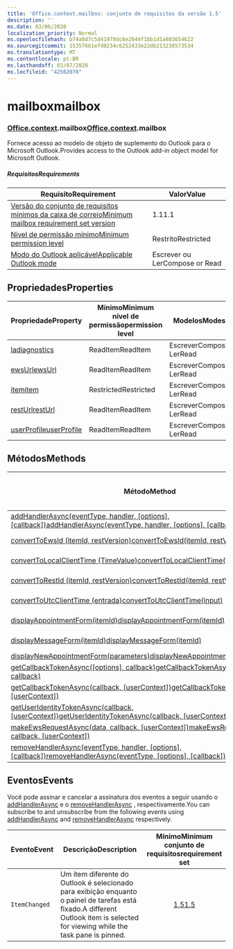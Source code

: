 ```yaml
---
title: 'Office.context.mailbox: conjunto de requisitos da versão 1.5'
description: ''
ms.date: 03/06/2020
localization_priority: Normal
ms.openlocfilehash: b74a8d7c5d41978dc6e2044f1bb1d1a803654622
ms.sourcegitcommit: 153576b1efd0234c6252433e22db213238573534
ms.translationtype: MT
ms.contentlocale: pt-BR
ms.lasthandoff: 03/07/2020
ms.locfileid: "42562070"
---
```

# <a name="mailbox"></a><span data-ttu-id="a6448-102">mailbox</span><span class="sxs-lookup"><span data-stu-id="a6448-102">mailbox</span></span>

### <a name="officecontextmailbox"></a><span data-ttu-id="a6448-103">[Office](office.md)[.context](office.context.md).mailbox</span><span class="sxs-lookup"><span data-stu-id="a6448-103">[Office](office.md)[.context](office.context.md).mailbox</span></span>

<span data-ttu-id="a6448-104">Fornece acesso ao modelo de objeto de suplemento do Outlook para o Microsoft Outlook.</span><span class="sxs-lookup"><span data-stu-id="a6448-104">Provides access to the Outlook add-in object model for Microsoft Outlook.</span></span>

##### <a name="requirements"></a><span data-ttu-id="a6448-105">Requisitos</span><span class="sxs-lookup"><span data-stu-id="a6448-105">Requirements</span></span>

|<span data-ttu-id="a6448-106">Requisito</span><span class="sxs-lookup"><span data-stu-id="a6448-106">Requirement</span></span>| <span data-ttu-id="a6448-107">Valor</span><span class="sxs-lookup"><span data-stu-id="a6448-107">Value</span></span>|
|---|---|
|[<span data-ttu-id="a6448-108">Versão do conjunto de requisitos mínimos da caixa de correio</span><span class="sxs-lookup"><span data-stu-id="a6448-108">Minimum mailbox requirement set version</span></span>](../../requirement-sets/outlook-api-requirement-sets.md)| <span data-ttu-id="a6448-109">1.1</span><span class="sxs-lookup"><span data-stu-id="a6448-109">1.1</span></span>|
|[<span data-ttu-id="a6448-110">Nível de permissão mínimo</span><span class="sxs-lookup"><span data-stu-id="a6448-110">Minimum permission level</span></span>](../../../outlook/understanding-outlook-add-in-permissions.md)| <span data-ttu-id="a6448-111">Restrito</span><span class="sxs-lookup"><span data-stu-id="a6448-111">Restricted</span></span>|
|[<span data-ttu-id="a6448-112">Modo do Outlook aplicável</span><span class="sxs-lookup"><span data-stu-id="a6448-112">Applicable Outlook mode</span></span>](../../../outlook/outlook-add-ins-overview.md#extension-points)| <span data-ttu-id="a6448-113">Escrever ou Ler</span><span class="sxs-lookup"><span data-stu-id="a6448-113">Compose or Read</span></span>|

## <a name="properties"></a><span data-ttu-id="a6448-114">Propriedades</span><span class="sxs-lookup"><span data-stu-id="a6448-114">Properties</span></span>

| <span data-ttu-id="a6448-115">Propriedade</span><span class="sxs-lookup"><span data-stu-id="a6448-115">Property</span></span> | <span data-ttu-id="a6448-116">Mínimo</span><span class="sxs-lookup"><span data-stu-id="a6448-116">Minimum</span></span><br><span data-ttu-id="a6448-117">nível de permissão</span><span class="sxs-lookup"><span data-stu-id="a6448-117">permission level</span></span> | <span data-ttu-id="a6448-118">Modelos</span><span class="sxs-lookup"><span data-stu-id="a6448-118">Modes</span></span> | <span data-ttu-id="a6448-119">Tipo de retorno</span><span class="sxs-lookup"><span data-stu-id="a6448-119">Return type</span></span> | <span data-ttu-id="a6448-120">Mínimo</span><span class="sxs-lookup"><span data-stu-id="a6448-120">Minimum</span></span><br><span data-ttu-id="a6448-121">conjunto de requisitos</span><span class="sxs-lookup"><span data-stu-id="a6448-121">requirement set</span></span> |
|---|---|---|---|:---:|
| [<span data-ttu-id="a6448-122">la</span><span class="sxs-lookup"><span data-stu-id="a6448-122">diagnostics</span></span>](/javascript/api/outlook/office.mailbox?view=outlook-js-1.5#diagnostics) | <span data-ttu-id="a6448-123">ReadItem</span><span class="sxs-lookup"><span data-stu-id="a6448-123">ReadItem</span></span> | <span data-ttu-id="a6448-124">Escrever</span><span class="sxs-lookup"><span data-stu-id="a6448-124">Compose</span></span><br><span data-ttu-id="a6448-125">Ler</span><span class="sxs-lookup"><span data-stu-id="a6448-125">Read</span></span> | [<span data-ttu-id="a6448-126">La</span><span class="sxs-lookup"><span data-stu-id="a6448-126">Diagnostics</span></span>](/javascript/api/outlook/office.diagnostics?view=outlook-js-1.5) | [<span data-ttu-id="a6448-127">1.1</span><span class="sxs-lookup"><span data-stu-id="a6448-127">1.1</span></span>](../requirement-set-1.1/outlook-requirement-set-1.1.md) |
| [<span data-ttu-id="a6448-128">ewsUrl</span><span class="sxs-lookup"><span data-stu-id="a6448-128">ewsUrl</span></span>](/javascript/api/outlook/office.mailbox?view=outlook-js-1.5#ewsurl) | <span data-ttu-id="a6448-129">ReadItem</span><span class="sxs-lookup"><span data-stu-id="a6448-129">ReadItem</span></span> | <span data-ttu-id="a6448-130">Escrever</span><span class="sxs-lookup"><span data-stu-id="a6448-130">Compose</span></span><br><span data-ttu-id="a6448-131">Ler</span><span class="sxs-lookup"><span data-stu-id="a6448-131">Read</span></span> | <span data-ttu-id="a6448-132">String</span><span class="sxs-lookup"><span data-stu-id="a6448-132">String</span></span> | [<span data-ttu-id="a6448-133">1.1</span><span class="sxs-lookup"><span data-stu-id="a6448-133">1.1</span></span>](../requirement-set-1.1/outlook-requirement-set-1.1.md) |
| [<span data-ttu-id="a6448-134">item</span><span class="sxs-lookup"><span data-stu-id="a6448-134">item</span></span>](office.context.mailbox.item.md) | <span data-ttu-id="a6448-135">Restricted</span><span class="sxs-lookup"><span data-stu-id="a6448-135">Restricted</span></span> | <span data-ttu-id="a6448-136">Escrever</span><span class="sxs-lookup"><span data-stu-id="a6448-136">Compose</span></span><br><span data-ttu-id="a6448-137">Ler</span><span class="sxs-lookup"><span data-stu-id="a6448-137">Read</span></span> | [<span data-ttu-id="a6448-138">Item</span><span class="sxs-lookup"><span data-stu-id="a6448-138">Item</span></span>](/javascript/api/outlook/office.item?view=outlook-js-1.5) | [<span data-ttu-id="a6448-139">1.1</span><span class="sxs-lookup"><span data-stu-id="a6448-139">1.1</span></span>](../requirement-set-1.1/outlook-requirement-set-1.1.md) |
| [<span data-ttu-id="a6448-140">restUrl</span><span class="sxs-lookup"><span data-stu-id="a6448-140">restUrl</span></span>](/javascript/api/outlook/office.mailbox?view=outlook-js-1.5#resturl) | <span data-ttu-id="a6448-141">ReadItem</span><span class="sxs-lookup"><span data-stu-id="a6448-141">ReadItem</span></span> | <span data-ttu-id="a6448-142">Escrever</span><span class="sxs-lookup"><span data-stu-id="a6448-142">Compose</span></span><br><span data-ttu-id="a6448-143">Ler</span><span class="sxs-lookup"><span data-stu-id="a6448-143">Read</span></span> | <span data-ttu-id="a6448-144">String</span><span class="sxs-lookup"><span data-stu-id="a6448-144">String</span></span> | [<span data-ttu-id="a6448-145">1,5</span><span class="sxs-lookup"><span data-stu-id="a6448-145">1.5</span></span>](../requirement-set-1.5/outlook-requirement-set-1.5.md) |
| [<span data-ttu-id="a6448-146">userProfile</span><span class="sxs-lookup"><span data-stu-id="a6448-146">userProfile</span></span>](/javascript/api/outlook/office.mailbox?view=outlook-js-1.4#userprofile) | <span data-ttu-id="a6448-147">ReadItem</span><span class="sxs-lookup"><span data-stu-id="a6448-147">ReadItem</span></span> | <span data-ttu-id="a6448-148">Escrever</span><span class="sxs-lookup"><span data-stu-id="a6448-148">Compose</span></span><br><span data-ttu-id="a6448-149">Ler</span><span class="sxs-lookup"><span data-stu-id="a6448-149">Read</span></span> | [<span data-ttu-id="a6448-150">UserProfile</span><span class="sxs-lookup"><span data-stu-id="a6448-150">UserProfile</span></span>](/javascript/api/outlook/office.userprofile?view=outlook-js-1.5) | [<span data-ttu-id="a6448-151">1.1</span><span class="sxs-lookup"><span data-stu-id="a6448-151">1.1</span></span>](../requirement-set-1.1/outlook-requirement-set-1.1.md) |

## <a name="methods"></a><span data-ttu-id="a6448-152">Métodos</span><span class="sxs-lookup"><span data-stu-id="a6448-152">Methods</span></span>

| <span data-ttu-id="a6448-153">Método</span><span class="sxs-lookup"><span data-stu-id="a6448-153">Method</span></span> | <span data-ttu-id="a6448-154">Mínimo</span><span class="sxs-lookup"><span data-stu-id="a6448-154">Minimum</span></span><br><span data-ttu-id="a6448-155">nível de permissão</span><span class="sxs-lookup"><span data-stu-id="a6448-155">permission level</span></span> | <span data-ttu-id="a6448-156">Modelos</span><span class="sxs-lookup"><span data-stu-id="a6448-156">Modes</span></span> | <span data-ttu-id="a6448-157">Mínimo</span><span class="sxs-lookup"><span data-stu-id="a6448-157">Minimum</span></span><br><span data-ttu-id="a6448-158">conjunto de requisitos</span><span class="sxs-lookup"><span data-stu-id="a6448-158">requirement set</span></span> |
|---|---|---|:---:|
| <span data-ttu-id="a6448-159">[addHandlerAsync(eventType, handler, [options], [callback])](/javascript/api/outlook/office.mailbox?view=outlook-js-1.5#addhandlerasync-eventtype--handler--options--callback-)</span><span class="sxs-lookup"><span data-stu-id="a6448-159">[addHandlerAsync(eventType, handler, [options], [callback])](/javascript/api/outlook/office.mailbox?view=outlook-js-1.5#addhandlerasync-eventtype--handler--options--callback-)</span></span> | <span data-ttu-id="a6448-160">ReadItem</span><span class="sxs-lookup"><span data-stu-id="a6448-160">ReadItem</span></span> | <span data-ttu-id="a6448-161">Escrever</span><span class="sxs-lookup"><span data-stu-id="a6448-161">Compose</span></span><br><span data-ttu-id="a6448-162">Ler</span><span class="sxs-lookup"><span data-stu-id="a6448-162">Read</span></span> | [<span data-ttu-id="a6448-163">1,5</span><span class="sxs-lookup"><span data-stu-id="a6448-163">1.5</span></span>](../requirement-set-1.5/outlook-requirement-set-1.5.md) |
| [<span data-ttu-id="a6448-164">convertToEwsId (itemId, restVersion)</span><span class="sxs-lookup"><span data-stu-id="a6448-164">convertToEwsId(itemId, restVersion)</span></span>](/javascript/api/outlook/office.mailbox?view=outlook-js-1.5#converttoewsid-itemid--restversion-) | <span data-ttu-id="a6448-165">Restricted</span><span class="sxs-lookup"><span data-stu-id="a6448-165">Restricted</span></span> | <span data-ttu-id="a6448-166">Escrever</span><span class="sxs-lookup"><span data-stu-id="a6448-166">Compose</span></span><br><span data-ttu-id="a6448-167">Ler</span><span class="sxs-lookup"><span data-stu-id="a6448-167">Read</span></span> | [<span data-ttu-id="a6448-168">1.3</span><span class="sxs-lookup"><span data-stu-id="a6448-168">1.3</span></span>](../requirement-set-1.3/outlook-requirement-set-1.3.md) |
| [<span data-ttu-id="a6448-169">convertToLocalClientTime (TimeValue)</span><span class="sxs-lookup"><span data-stu-id="a6448-169">convertToLocalClientTime(timeValue)</span></span>](/javascript/api/outlook/office.mailbox?view=outlook-js-1.5#converttolocalclienttime-timevalue-) | <span data-ttu-id="a6448-170">ReadItem</span><span class="sxs-lookup"><span data-stu-id="a6448-170">ReadItem</span></span> | <span data-ttu-id="a6448-171">Escrever</span><span class="sxs-lookup"><span data-stu-id="a6448-171">Compose</span></span><br><span data-ttu-id="a6448-172">Ler</span><span class="sxs-lookup"><span data-stu-id="a6448-172">Read</span></span> | [<span data-ttu-id="a6448-173">1.1</span><span class="sxs-lookup"><span data-stu-id="a6448-173">1.1</span></span>](../requirement-set-1.1/outlook-requirement-set-1.1.md) |
| [<span data-ttu-id="a6448-174">convertToRestId (itemId, restVersion)</span><span class="sxs-lookup"><span data-stu-id="a6448-174">convertToRestId(itemId, restVersion)</span></span>](/javascript/api/outlook/office.mailbox?view=outlook-js-1.5#converttorestid-itemid--restversion-) | <span data-ttu-id="a6448-175">Restricted</span><span class="sxs-lookup"><span data-stu-id="a6448-175">Restricted</span></span> | <span data-ttu-id="a6448-176">Escrever</span><span class="sxs-lookup"><span data-stu-id="a6448-176">Compose</span></span><br><span data-ttu-id="a6448-177">Ler</span><span class="sxs-lookup"><span data-stu-id="a6448-177">Read</span></span> | [<span data-ttu-id="a6448-178">1.3</span><span class="sxs-lookup"><span data-stu-id="a6448-178">1.3</span></span>](../requirement-set-1.3/outlook-requirement-set-1.3.md) |
| [<span data-ttu-id="a6448-179">convertToUtcClientTime (entrada)</span><span class="sxs-lookup"><span data-stu-id="a6448-179">convertToUtcClientTime(input)</span></span>](/javascript/api/outlook/office.mailbox?view=outlook-js-1.5#converttoutcclienttime-input-) | <span data-ttu-id="a6448-180">ReadItem</span><span class="sxs-lookup"><span data-stu-id="a6448-180">ReadItem</span></span> | <span data-ttu-id="a6448-181">Escrever</span><span class="sxs-lookup"><span data-stu-id="a6448-181">Compose</span></span><br><span data-ttu-id="a6448-182">Ler</span><span class="sxs-lookup"><span data-stu-id="a6448-182">Read</span></span> | [<span data-ttu-id="a6448-183">1.1</span><span class="sxs-lookup"><span data-stu-id="a6448-183">1.1</span></span>](../requirement-set-1.1/outlook-requirement-set-1.1.md) |
| [<span data-ttu-id="a6448-184">displayAppointmentForm(itemId)</span><span class="sxs-lookup"><span data-stu-id="a6448-184">displayAppointmentForm(itemId)</span></span>](/javascript/api/outlook/office.mailbox?view=outlook-js-1.5#displayappointmentform-itemid-) | <span data-ttu-id="a6448-185">ReadItem</span><span class="sxs-lookup"><span data-stu-id="a6448-185">ReadItem</span></span> | <span data-ttu-id="a6448-186">Escrever</span><span class="sxs-lookup"><span data-stu-id="a6448-186">Compose</span></span><br><span data-ttu-id="a6448-187">Ler</span><span class="sxs-lookup"><span data-stu-id="a6448-187">Read</span></span> | [<span data-ttu-id="a6448-188">1.1</span><span class="sxs-lookup"><span data-stu-id="a6448-188">1.1</span></span>](../requirement-set-1.1/outlook-requirement-set-1.1.md) |
| [<span data-ttu-id="a6448-189">displayMessageForm(itemId)</span><span class="sxs-lookup"><span data-stu-id="a6448-189">displayMessageForm(itemId)</span></span>](/javascript/api/outlook/office.mailbox?view=outlook-js-1.5#displaymessageform-itemid-) | <span data-ttu-id="a6448-190">ReadItem</span><span class="sxs-lookup"><span data-stu-id="a6448-190">ReadItem</span></span> | <span data-ttu-id="a6448-191">Escrever</span><span class="sxs-lookup"><span data-stu-id="a6448-191">Compose</span></span><br><span data-ttu-id="a6448-192">Ler</span><span class="sxs-lookup"><span data-stu-id="a6448-192">Read</span></span> | [<span data-ttu-id="a6448-193">1.1</span><span class="sxs-lookup"><span data-stu-id="a6448-193">1.1</span></span>](../requirement-set-1.1/outlook-requirement-set-1.1.md) |
| [<span data-ttu-id="a6448-194">displayNewAppointmentForm(parameters)</span><span class="sxs-lookup"><span data-stu-id="a6448-194">displayNewAppointmentForm(parameters)</span></span>](/javascript/api/outlook/office.mailbox?view=outlook-js-1.5#displaynewappointmentform-parameters-) | <span data-ttu-id="a6448-195">ReadItem</span><span class="sxs-lookup"><span data-stu-id="a6448-195">ReadItem</span></span> | <span data-ttu-id="a6448-196">Ler</span><span class="sxs-lookup"><span data-stu-id="a6448-196">Read</span></span> | [<span data-ttu-id="a6448-197">1.1</span><span class="sxs-lookup"><span data-stu-id="a6448-197">1.1</span></span>](../requirement-set-1.1/outlook-requirement-set-1.1.md) |
| <span data-ttu-id="a6448-198">[getCallbackTokenAsync([options], callback)](/javascript/api/outlook/office.mailbox?view=outlook-js-1.5#getcallbacktokenasync-options--callback-)</span><span class="sxs-lookup"><span data-stu-id="a6448-198">[getCallbackTokenAsync([options], callback)](/javascript/api/outlook/office.mailbox?view=outlook-js-1.5#getcallbacktokenasync-options--callback-)</span></span> | <span data-ttu-id="a6448-199">ReadItem</span><span class="sxs-lookup"><span data-stu-id="a6448-199">ReadItem</span></span> | <span data-ttu-id="a6448-200">Escrever</span><span class="sxs-lookup"><span data-stu-id="a6448-200">Compose</span></span><br><span data-ttu-id="a6448-201">Ler</span><span class="sxs-lookup"><span data-stu-id="a6448-201">Read</span></span> | [<span data-ttu-id="a6448-202">1,5</span><span class="sxs-lookup"><span data-stu-id="a6448-202">1.5</span></span>](../requirement-set-1.5/outlook-requirement-set-1.5.md) |
| <span data-ttu-id="a6448-203">[getCallbackTokenAsync(callback, [userContext])](/javascript/api/outlook/office.mailbox?view=outlook-js-1.5#getcallbacktokenasync-callback--usercontext-)</span><span class="sxs-lookup"><span data-stu-id="a6448-203">[getCallbackTokenAsync(callback, [userContext])](/javascript/api/outlook/office.mailbox?view=outlook-js-1.5#getcallbacktokenasync-callback--usercontext-)</span></span> | <span data-ttu-id="a6448-204">ReadItem</span><span class="sxs-lookup"><span data-stu-id="a6448-204">ReadItem</span></span> | <span data-ttu-id="a6448-205">Escrever</span><span class="sxs-lookup"><span data-stu-id="a6448-205">Compose</span></span><br><span data-ttu-id="a6448-206">Ler</span><span class="sxs-lookup"><span data-stu-id="a6448-206">Read</span></span> | [<span data-ttu-id="a6448-207">1.3</span><span class="sxs-lookup"><span data-stu-id="a6448-207">1.3</span></span>](../requirement-set-1.3/outlook-requirement-set-1.3.md)<br>[<span data-ttu-id="a6448-208">1.1</span><span class="sxs-lookup"><span data-stu-id="a6448-208">1.1</span></span>](../requirement-set-1.1/outlook-requirement-set-1.1.md) |
| <span data-ttu-id="a6448-209">[getUserIdentityTokenAsync(callback, [userContext])](/javascript/api/outlook/office.mailbox?view=outlook-js-1.5#getuseridentitytokenasync-callback--usercontext-)</span><span class="sxs-lookup"><span data-stu-id="a6448-209">[getUserIdentityTokenAsync(callback, [userContext])](/javascript/api/outlook/office.mailbox?view=outlook-js-1.5#getuseridentitytokenasync-callback--usercontext-)</span></span> | <span data-ttu-id="a6448-210">ReadItem</span><span class="sxs-lookup"><span data-stu-id="a6448-210">ReadItem</span></span> | <span data-ttu-id="a6448-211">Escrever</span><span class="sxs-lookup"><span data-stu-id="a6448-211">Compose</span></span><br><span data-ttu-id="a6448-212">Ler</span><span class="sxs-lookup"><span data-stu-id="a6448-212">Read</span></span> | [<span data-ttu-id="a6448-213">1.1</span><span class="sxs-lookup"><span data-stu-id="a6448-213">1.1</span></span>](../requirement-set-1.1/outlook-requirement-set-1.1.md) |
| <span data-ttu-id="a6448-214">[makeEwsRequestAsync(data, callback, [userContext])](/javascript/api/outlook/office.mailbox?view=outlook-js-1.5#makeewsrequestasync-data--callback--usercontext-)</span><span class="sxs-lookup"><span data-stu-id="a6448-214">[makeEwsRequestAsync(data, callback, [userContext])](/javascript/api/outlook/office.mailbox?view=outlook-js-1.5#makeewsrequestasync-data--callback--usercontext-)</span></span> | <span data-ttu-id="a6448-215">ReadWriteMailbox</span><span class="sxs-lookup"><span data-stu-id="a6448-215">ReadWriteMailbox</span></span> | <span data-ttu-id="a6448-216">Escrever</span><span class="sxs-lookup"><span data-stu-id="a6448-216">Compose</span></span><br><span data-ttu-id="a6448-217">Ler</span><span class="sxs-lookup"><span data-stu-id="a6448-217">Read</span></span> | [<span data-ttu-id="a6448-218">1.1</span><span class="sxs-lookup"><span data-stu-id="a6448-218">1.1</span></span>](../requirement-set-1.1/outlook-requirement-set-1.1.md) |
| <span data-ttu-id="a6448-219">[removeHandlerAsync(eventType, handler, [options], [callback])](/javascript/api/outlook/office.mailbox?view=outlook-js-1.5#removehandlerasync-eventtype--options--callback-)</span><span class="sxs-lookup"><span data-stu-id="a6448-219">[removeHandlerAsync(eventType, [options], [callback])](/javascript/api/outlook/office.mailbox?view=outlook-js-1.5#removehandlerasync-eventtype--options--callback-)</span></span> | <span data-ttu-id="a6448-220">ReadItem</span><span class="sxs-lookup"><span data-stu-id="a6448-220">ReadItem</span></span> | <span data-ttu-id="a6448-221">Escrever</span><span class="sxs-lookup"><span data-stu-id="a6448-221">Compose</span></span><br><span data-ttu-id="a6448-222">Ler</span><span class="sxs-lookup"><span data-stu-id="a6448-222">Read</span></span> | [<span data-ttu-id="a6448-223">1,5</span><span class="sxs-lookup"><span data-stu-id="a6448-223">1.5</span></span>](../requirement-set-1.5/outlook-requirement-set-1.5.md) |

## <a name="events"></a><span data-ttu-id="a6448-224">Eventos</span><span class="sxs-lookup"><span data-stu-id="a6448-224">Events</span></span>

<span data-ttu-id="a6448-225">Você pode assinar e cancelar a assinatura dos eventos a seguir usando o [addHandlerAsync](/javascript/api/outlook/office.mailbox?view=outlook-js-1.5#addhandlerasync-eventtype--handler--options--callback-) e o [removeHandlerAsync](/javascript/api/outlook/office.mailbox?view=outlook-js-1.5#removehandlerasync-eventtype--options--callback-) , respectivamente.</span><span class="sxs-lookup"><span data-stu-id="a6448-225">You can subscribe to and unsubscribe from the following events using [addHandlerAsync](/javascript/api/outlook/office.mailbox?view=outlook-js-1.5#addhandlerasync-eventtype--handler--options--callback-) and [removeHandlerAsync](/javascript/api/outlook/office.mailbox?view=outlook-js-1.5#removehandlerasync-eventtype--options--callback-) respectively.</span></span>

| <span data-ttu-id="a6448-226">Evento</span><span class="sxs-lookup"><span data-stu-id="a6448-226">Event</span></span> | <span data-ttu-id="a6448-227">Descrição</span><span class="sxs-lookup"><span data-stu-id="a6448-227">Description</span></span> | <span data-ttu-id="a6448-228">Mínimo</span><span class="sxs-lookup"><span data-stu-id="a6448-228">Minimum</span></span><br><span data-ttu-id="a6448-229">conjunto de requisitos</span><span class="sxs-lookup"><span data-stu-id="a6448-229">requirement set</span></span> |
|---|---|:---:|
|`ItemChanged`| <span data-ttu-id="a6448-230">Um item diferente do Outlook é selecionado para exibição enquanto o painel de tarefas está fixado.</span><span class="sxs-lookup"><span data-stu-id="a6448-230">A different Outlook item is selected for viewing while the task pane is pinned.</span></span> | [<span data-ttu-id="a6448-231">1,5</span><span class="sxs-lookup"><span data-stu-id="a6448-231">1.5</span></span>](../requirement-set-1.5/outlook-requirement-set-1.5.md) |
